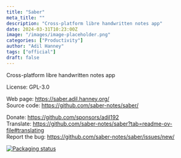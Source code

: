 ```yaml
---
title: "Saber"
meta_title: ""
description: "Cross-platform libre handwritten notes app"
date: 2024-03-31T10:23:00Z
image: "/images/image-placeholder.png"
categories: ["Productivity"]
author: "Adil Hanney"
tags: ["official"]
draft: false
---
```


Cross-platform libre handwritten notes app

License: GPL-3.0

Web page: https://saber.adil.hanney.org/  
Source code: https://github.com/saber-notes/saber/

Donate: https://github.com/sponsors/adil192  
Translate: https://github.com/saber-notes/saber?tab=readme-ov-file#translating  
Report the bug: https://github.com/saber-notes/saber/issues/new/  

<a href="https://repology.org/project/saber/versions">
    <img src="https://repology.org/badge/vertical-allrepos/saber.svg" alt="Packaging status">
</a>
